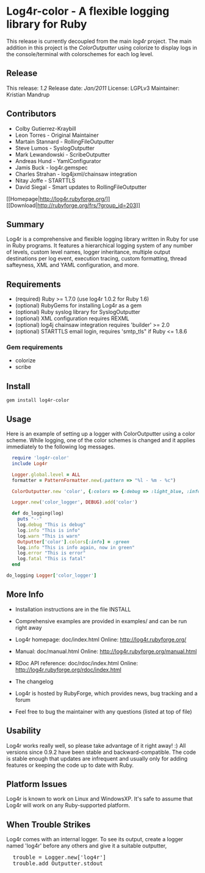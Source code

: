 # Log4r-color - A flexible logging library for Ruby

This release is currently decoupled from the main _log4r_ project. The main addition in this project is the _ColorOutputter_ using colorize to display logs in the console/terminal with colorschemes for each log level.

## Release

This release:      *1.2*
Release date:      *Jan/2011*
License:           LGPLv3
Maintainer:        Kristian Mandrup

## Contributors      

* Colby Gutierrez-Kraybill
* Leon Torres - Original Maintainer
* Martain Stannard - RollingFileOutputter
* Steve Lumos - SyslogOutputter
* Mark Lewandowski - ScribeOutputter
* Andreas Hund - YamlConfigurator
* Jamis Buck - log4r.gemspec
* Charles Strahan - log4jxml/chainsaw integration
* Nitay Joffe - STARTTLS
* David Siegal - Smart updates to RollingFileOutputter

[[Homepage|http://log4r.rubyforge.org/]]
[[Download|http://rubyforge.org/frs/?group_id=203]]

## Summary

Log4r is a comprehensive and flexible logging library written in Ruby for use 
in Ruby programs. It features a hierarchical logging system of any number of 
levels, custom level names, logger inheritance, multiple output destinations 
per log event, execution tracing, custom formatting, thread safteyness, XML 
and YAML configuration, and more.


## Requirements

* (required) Ruby >= 1.7.0 (use log4r 1.0.2 for Ruby 1.6)
* (optional) RubyGems for installing Log4r as a gem
* (optional) Ruby syslog library for SyslogOutputter
* (optional) XML configuration requires REXML
* (optional) log4j chainsaw integration requires 'builder' >= 2.0
* (optional) STARTTLS email login, requires 'smtp_tls" if Ruby <= 1.8.6

### Gem requirements

* colorize
* scribe

## Install

<code>gem install log4r-color</code>

## Usage

Here is an example of setting up a logger with ColorOutputter using a color scheme. While logging, one of the color schemes is changed and it applies immediately to the following log messages. 

```ruby
  require 'log4r-color'
  include Log4r

  Logger.global.level = ALL
  formatter = PatternFormatter.new(:pattern => "%l - %m - %c")

  ColorOutputter.new 'color', {:colors => {:debug => :light_blue, :info => :light_blue, :warn => :yellow, :error => :red, :fatal => {:color => :red, :background => :white} } }

  Logger.new('color_logger', DEBUG).add('color')

  def do_logging(log)
    puts "--"
    log.debug "This is debug"
    log.info "This is info"
    log.warn "This is warn"
    Outputter['color'].colors[:info] = :green
    log.info "This is info again, now in green"
    log.error "This is error"
    log.fatal "This is fatal"  
  end

do_logging Logger['color_logger']
```

## More Info

* Installation instructions are in the file INSTALL

* Comprehensive examples are provided in examples/ and can be run right away

* Log4r homepage: doc/index.html
  Online: http://log4r.rubyforge.org/

* Manual: doc/manual.html
  Online: http://log4r.rubyforge.org/manual.html
  
* RDoc API reference: doc/rdoc/index.html 
  Online: http://log4r.rubyforge.org/rdoc/index.html
  
* The changelog

* Log4r is hosted by RubyForge, which provides news, bug tracking and a forum

* Feel free to bug the maintainer with any questions (listed at top of file)


## Usability

Log4r works really well, so please take advantage of it right away! :)
All versions since 0.9.2 have been stable and backward-compatible. The
code is stable enough that updates are infrequent and usually only for
adding features or keeping the code up to date with Ruby.


## Platform Issues

Log4r is known to work on Linux and WindowsXP. It's safe to assume that Log4r 
will work on any Ruby-supported platform.


## When Trouble Strikes

Log4r comes with an internal logger. To see its output, create a logger
named 'log4r' before any others and give it a suitable outputter,
<pre>  trouble = Logger.new['log4r']
  trouble.add Outputter.stdout  
</pre>


